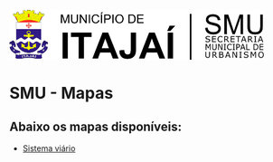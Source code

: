 ![Brasão](images/brasao.png)
# SMU - Mapas

## Abaixo os mapas disponíveis:

* [Sistema viário](https://jaceguay.github.io/sigi/sistemaviario.html)
